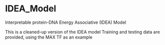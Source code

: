 # IDEA_Model
Interpretable protein-DNA Energy Associative (IDEA) Model

This is a cleaned-up version of the IDEA model
Training and testing data are provided, using the MAX TF as an example
